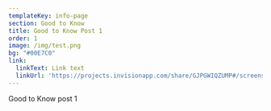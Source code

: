```yaml
---
templateKey: info-page
section: Good to Know
title: Good to Know Post 1
order: 1
image: /img/test.png
bg: "#00E7C0"
link:
  linkText: Link text
  linkUrl: 'https://projects.invisionapp.com/share/GJPGWIQZUMP#/screens/335727722'
---
```

Good to Know post 1
